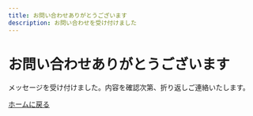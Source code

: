 ```yaml
---
title: お問い合わせありがとうございます
description: お問い合わせを受け付けました
---
```


# お問い合わせありがとうございます

メッセージを受け付けました。内容を確認次第、折り返しご連絡いたします。

[ホームに戻る](/)
